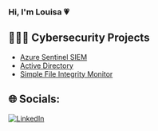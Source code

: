 ### Hi, I'm Louisa 💗

## 👩🏻‍💻 Cybersecurity Projects
- [Azure Sentinel SIEM](https://github.com/louisaarocha/Azure-Sentinel-SIEM)
- [Active Directory](https://github.com/louisaarocha/AD-Homelab-VirtualBox)
- [Simple File Integrity Monitor](https://github.com/louisaarocha/FIM)

## 🌐 Socials:
[![LinkedIn](https://img.shields.io/badge/LinkedIn-%230077B5.svg?logo=linkedin&logoColor=white)](https://www.linkedin.com/in/louisaarocha/) 


<!-- Proudly created with GPRM ( https://gprm.itsvg.in ) -->
